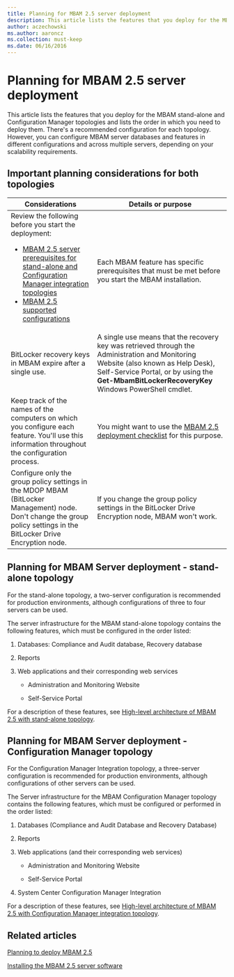 ```yaml
---
title: Planning for MBAM 2.5 server deployment
description: This article lists the features that you deploy for the MBAM stand-alone and Configuration Manager topologies and lists the order in which you need to deploy them.
author: aczechowski
ms.author: aaroncz
ms.collection: must-keep
ms.date: 06/16/2016
---
```


# Planning for MBAM 2.5 server deployment

This article lists the features that you deploy for the MBAM stand-alone and Configuration Manager topologies and lists the order in which you need to deploy them. There's a recommended configuration for each topology. However, you can configure MBAM server databases and features in different configurations and across multiple servers, depending on your scalability requirements.

## Important planning considerations for both topologies

| Considerations | Details or purpose |
|--|--|
| Review the following before you start the deployment: <ul><li>[MBAM 2.5 server prerequisites for stand-alone and Configuration Manager integration topologies](mbam-25-server-prerequisites-for-stand-alone-and-configuration-manager-integration-topologies.md)</li><li>[MBAM 2.5 supported configurations](mbam-25-supported-configurations.md)</li></ul> | Each MBAM feature has specific prerequisites that must be met before you start the MBAM installation. |
| BitLocker recovery keys in MBAM expire after a single use. | A single use means that the recovery key was retrieved through the Administration and Monitoring Website (also known as Help Desk), Self-Service Portal, or by using the **Get-MbamBitLockerRecoveryKey** Windows PowerShell cmdlet. |
| Keep track of the names of the computers on which you configure each feature. You'll use this information throughout the configuration process. | You might want to use the [MBAM 2.5 deployment checklist](mbam-25-deployment-checklist.md) for this purpose. |
| Configure only the group policy settings in the MDOP MBAM (BitLocker Management) node. Don't change the group policy settings in the BitLocker Drive Encryption node. | If you change the group policy settings in the BitLocker Drive Encryption node, MBAM won't work. |

## <a href="" id="planning-for-mbam-server-deployment---stand-alone-topology"></a>Planning for MBAM Server deployment - stand-alone topology

For the stand-alone topology, a two-server configuration is recommended for production environments, although configurations of three to four servers can be used.

The server infrastructure for the MBAM stand-alone topology contains the following features, which must be configured in the order listed:

1.  Databases: Compliance and Audit database, Recovery database

2.  Reports

3.  Web applications and their corresponding web services

    -   Administration and Monitoring Website

    -   Self-Service Portal

For a description of these features, see [High-level architecture of MBAM 2.5 with stand-alone topology](high-level-architecture-of-mbam-25-with-stand-alone-topology.md).

## <a href="" id="planning-for-mbam-server-deployment---configuration-manager-topology"></a>Planning for MBAM Server deployment - Configuration Manager topology


For the Configuration Manager Integration topology, a three-server configuration is recommended for production environments, although configurations of other servers can be used.

The Server infrastructure for the MBAM Configuration Manager topology contains the following features, which must be configured or performed in the order listed:

1.  Databases (Compliance and Audit Database and Recovery Database)

2.  Reports

3.  Web applications (and their corresponding web services)

    -   Administration and Monitoring Website

    -   Self-Service Portal

4.  System Center Configuration Manager Integration

For a description of these features, see [High-level architecture of MBAM 2.5 with Configuration Manager integration topology](high-level-architecture-of-mbam-25-with-configuration-manager-integration-topology.md).

## Related articles

[Planning to deploy MBAM 2.5](planning-to-deploy-mbam-25.md)

[Installing the MBAM 2.5 server software](installing-the-mbam-25-server-software.md)
